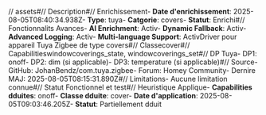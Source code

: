 // assets#// Description#// Enrichissement- **Date d'enrichissement**: 2025-08-05T08:40:34.938Z- **Type**: tuya- **Catgorie**: covers- **Statut**:  Enrichi#// Fonctionnalits Avances- **AI Enrichment**: Activ- **Dynamic Fallback**: Activ- **Advanced Logging**: Activ- **Multi-language Support**: ActivDriver pour appareil Tuya Zigbee de type covers#// Classecover#// Capabilitieswindowcoverings_state, windowcoverings_set#// DP Tuya- DP1: onoff- DP2: dim (si applicable)- DP3: temperature (si applicable)#// Source- GitHub: JohanBendz/com.tuya.zigbee- Forum: Homey Community- Dernire MAJ: 2025-08-05T08:15:31.890Z#// Limitations- Aucune limitation connue#// Statut Fonctionnel et test#// Heuristique Applique- **Capabilities dduites**: onoff- **Classe dduite**: cover- **Date d'application**: 2025-08-05T09:03:46.205Z- **Statut**:  Partiellement dduit